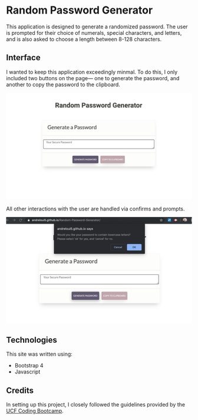 # Random Password Generator

This application is designed to generate a randomized password. The user is prompted for their choice of numerals, special characters, and letters, and is also asked to choose a length between 8-128 characters.

## Interface

I wanted to keep this application exceedingly minmal. To do this, I only included two buttons on the page— one to generate the password, and another to copy the password to the clipboard.

![Password Generator UI](https://github.com/Andreloui5/Random-Password-Generator/blob/master/images/Screen%20Shot%202019-12-04%20at%205.26.29%20PM.png?raw=true "UI for Password Generator")


All other interactions with the user are handled via confirms and prompts.

![Alerts over Password Generator](https://github.com/Andreloui5/Random-Password-Generator/blob/master/images/Screen%20Shot%202019-12-04%20at%205.35.13%20PM.png?raw=true "Using alerts to gather user choice.")


## Technologies

This site was written using:
* Bootstrap 4
* Javascript

## Credits

In setting up this project, I closely followed the guidelines provided by the [UCF Coding Bootcamp](https://github.com/UCF-Coding-Boot-Camp/UCF-ORL-FSF-FT-11-2019-U-C).